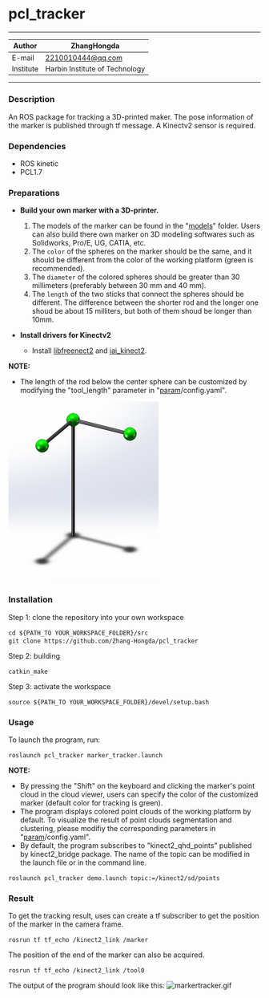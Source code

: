 pcl_tracker
==============================

****
|Author|ZhangHongda|
|------|-----------------|
|E-mail|2210010444@qq.com|
|Institute|Harbin Institute of Technology|
****

### Description
An ROS package for tracking a 3D-printed maker. The pose information of the marker is published through tf message. A Kinectv2 sensor is required.
### Dependencies
- ROS kinetic
- PCL1.7
### Preparations
* __Build your own marker with a 3D-printer.__  
    1. The models of the marker can be found in the "[models](./models)" folder. Users can also build there own marker on 3D modeling softwares such as Solidworks, Pro/E, UG, CATIA, etc.   
    2. The `color` of the spheres on the marker should be the same, and it should be different from the color of the working platform (green is recommended).  
    3. The `diameter` of the colored spheres should be greater than 30 millimeters (preferably between 30 mm and 40 mm).
    4. The `length` of the two sticks that connect the spheres should be different. The difference between the shorter rod and the longer one shoud be about 15 milliters, but both of them shoud be longer than 10mm.  

* __Install drivers for Kinectv2__  
    * Install [libfreenect2](https://github.com/OpenKinect/libfreenect2) and [iai_kinect2](https://github.com/code-iai/iai_kinect2).
    
 __NOTE:__  
 * The length of the rod below the center sphere can be customized by modifying the "tool_length" parameter in "[param](./param)/config.yaml".  

![finalresult.PNG](./models/finalresult_.PNG "marker")

### Installation
Step 1: clone the repository into your own workspace
```
cd ${PATH_TO YOUR_WORKSPACE_FOLDER}/src
git clone https://github.com/Zhang-Hongda/pcl_tracker
```
Step 2: building
```
catkin_make
```
Step 3: activate the workspace
```
source ${PATH_TO YOUR_WORKSPACE_FOLDER}/devel/setup.bash
```

### Usage 
To launch the program, run:
```
roslaunch pcl_tracker marker_tracker.launch
```
__NOTE:__  

* By pressing the "Shift" on the keyboard and clicking the marker's point cloud in the cloud viewer, users can specify the color of the customized marker (default color for tracking is green).
* The program displays colored point clouds of the working platform by default. To visualize the result of point clouds segmentation and clustering, please modifiy the corresponding parameters in "[param](./param)/config.yaml".
* By default, the program subscribes to "kinect2_qhd_points" published by kinect2_bridge package. The name of the topic can be modified in the launch file or in the command line.
```
roslaunch pcl_tracker demo.launch topic:=/kinect2/sd/points
```

### Result
To get the tracking result, uses can create a tf subscriber to get the position of the marker in the camera frame.
```
rosrun tf tf_echo /kinect2_link /marker
```
The position of the end of the marker can also be acquired.
```
rosrun tf tf_echo /kinect2_link /tool0
```
The output of the program should look like this:
![markertracker.gif](./gif/markertracker.gif "program output")
